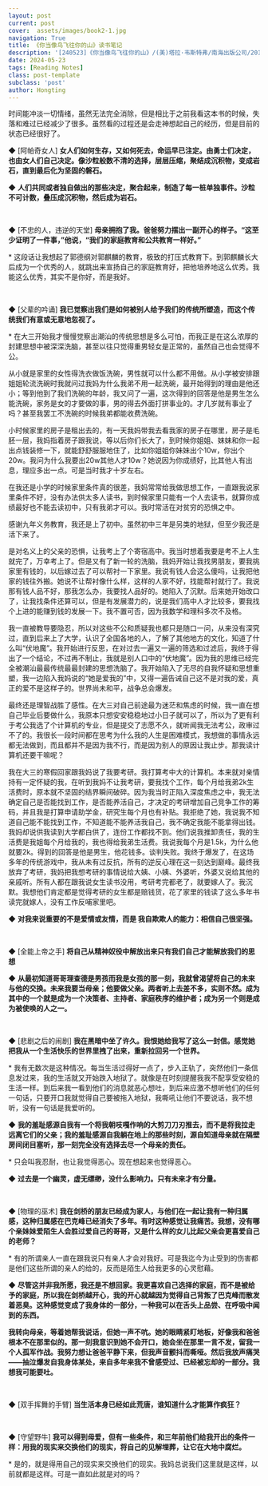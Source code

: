 ```yaml
---
layout: post
current: post
cover:  assets/images/book2-1.jpg
navigation: True
title: 《你当像鸟飞往你的山》读书笔记
description: '[240523]《你当像鸟飞往你的山》/(美)塔拉·韦斯特弗/南海出版公司/2019-11-01'
date: 2024-05-23
tags: [Reading Notes]
class: post-template
subclass: 'post'
author: Hongting
---
```


时间能冲淡一切情绪，虽然无法完全消除，但是相比于之前我看这本书的时候，失落和难过已经减少了很多。虽然看的过程还是会走神想起自己的经历，但是目前的状态已经很好了。



◆ [阿帕奇女人]
**女人们如何生存，又如何死去，命运早已注定。由勇士们决定，也由女人们自己决定。像沙粒般数不清的选择，层层压缩，聚结成沉积物，变成岩石，直到最后化为坚固的磐石。**


◆ **人们共同或者独自做出的那些决定，聚合起来，制造了每一桩单独事件。沙粒不可计数，叠压成沉积物，然后成为岩石。**


<br>

◆ [不忠的人，违逆的天堂]
**母亲拥抱了我。爸爸努力摆出一副开心的样子。“这至少证明了一件事，”他说，“我们的家庭教育和公共教育一样好。”**

\* 这段话让我想起了郭德纲对郭麒麟的教育，极致的打压式教育下。到郭麒麟长大后成为一个优秀的人，就跳出来宣扬自己的家庭教育好，把他培养地这么优秀。我能这么优秀，其实不是你好，而是我好。


<br>

◆ [父辈的吟诵]
**我已觉察出我们是如何被别人给予我们的传统所塑造，而这个传统我们有意或无意地忽视了。**

\* 在大三开始我才慢慢觉察出潮汕的传统思想是多么可怕，而我正是在这么浓厚的封建思想中被深深洗脑，甚至以往只觉得重男轻女是正常的，虽然自己也会觉得不公。

从小就是家里的女性得洗衣做饭洗碗，男性就可以什么都不用做。从小学被安排跟姐姐轮流洗碗时我就问过我妈为什么我弟不用一起洗碗，最开始得到的理由是他还小；等到他到了我们洗碗的年龄，我又问了一遍，这次得到的回答是他是男生怎么能洗碗，家务是女的才要做的事，男的得去外面打拼事业的。才几岁就有事业了吗？甚至我罢工不洗碗的时候我弟都能收费洗碗。

小时候家里的房子是租出去的，有一天我妈带我去看我家的房子在哪里，房子是毛胚一层，我妈指着房子跟我说，等以后你们长大了，到时候你姐姐、妹妹和你一起出点钱装修一下，就能舒舒服服地住了，比如你姐姐你妹妹出个10w，你出个20w。我问为什么我要出20w其他人才10w？她说因为你成绩好，比其他人有出息，理应多出一点。可是当时我才十岁左右。

在我还是小学的时候家里条件真的很差，我妈常常给我做思想工作，一直跟我说家里条件不好，没有办法供太多人读书，到时候家里只能有一个人去读书，就算你成绩最好也不能去读初中，只有我弟才可以。我时常活在对贫穷的恐惧之中。

感谢九年义务教育，我还是上了初中。虽然初中三年是另类的地狱，但至少我还是活下来了。

是对名义上的父亲的恐惧，让我考上了个寄宿高中。我当时想着我要是考不上人生就完了，万幸考上了。但是又有了新一轮的洗脑，我妈开始让我找男朋友，要我挑家里有钱的，以后嫁过去了可以帮衬一下家里。我说有钱人会这么傻吗，让我把他家的钱往外搬。她说不让帮衬像什么样，这样的人家不好，找能帮衬就行了。我说那有钱人品不好，那我怎么办，我要找人品好的。她陷入了沉默。后来她开始改口了，让我找条件还算可以，但是有发展潜力的，说是我们高中人才比较多，要我找个上进的能赚到钱的发展一下。我不置可否，因为我数学和理科多次不及格。

我一直被教导要隐忍，所以对这些不公和质疑我也都只是随口一问，从来没有深究过，直到后来上了大学，认识了全国各地的人，了解了其他地方的文化，知道了什么叫“伏地魔”。我开始进行反思，在对过去一遍又一遍的筛选和过滤后，我终于得出了一个结论，不过再不制止，我就是别人口中的“伏地魔”。因为我的思维已经完全被潮汕最最传统最最封建的思想洗脑了。我开始陷入了无尽的自我怀疑和思想重塑，我一边陷入我妈说的“她是爱我的”中，又得一遍告诫自己这不是对我的爱，真正的爱不是这样子的。世界尚未和平，战争总会爆发。

最终还是理智战胜了感性。在大三对自己前途最为迷茫和焦虑的时候，我一直在想自己毕业后要做什么，我原本只想安安稳稳地过小日子就可以了，所以为了更有利于考公我选了个计算机的专业，但是提交了志愿不久，就听闻我无法考公，政审过不了的。我很长一段时间都在思考为什么我的人生是困难模式，我想做的事情永远都无法做到，而且都并不是因为我不行，而是因为别人的原因让我止步。那我读计算机还要干嘛呢？

我在大三的寒假回家跟我妈说了我要考研。我打算考中大的计算机。本来就对亲情持有一定怀疑的我，在听到我妈不让我考研，要我找个工作，每个月给我弟2k生活费时，原本就不坚固的结界瞬间破碎。因为我当时正陷入深度焦虑之中，我无法确定自己是否能找到工作，是否能养活自己，才决定的考研增加自己竞争工作的筹码，并且我是打算申请助学金，研究生每个月也有补贴。我拒绝了她，我说我不知道自己能不能找到工作，不知道能不能养活我自己，我不确定我能不能拿得出钱。我妈却说供我读到大学都白供了，连份工作都找不到。他们说我推卸责任，我的生活费是我姐每个月给我的，我也得给我弟生活费。我说我每个月是1.5k，为什么他就要2k。得到的回答是他是男生，他花钱多。谈判失败。我终于爆发了，在这场多年的传统游戏中，我从未有过反抗，所有的逆反心理在这一刻达到巅峰。最终我放弃了考研，我妈把我想考研的事情说给大姨、小姨、外婆听，外婆又说给其他的亲戚听。所有人都在跟我说女生读书没用，考研考完都老了，就要嫁人了。我沉默。我想他们肯定都是觉得考研的女生都是赔钱货，花了家里的钱读了这么多年书读完就嫁人，没有工作反哺家里吧。

◆ **对我来说重要的不是爱情或友情，而是 我自欺欺人的能力：相信自己很坚强。**

<br>

◆ [全能上帝之手]
**将自己从精神奴役中解放出来只有我们自己才能解放我们的思想**

◆ **从最初知道哥哥理查德是男孩而我是女孩的那一刻，我就曾渴望将自己的未来与他的交换。未来我要当母亲；他要做父亲。两者听上去差不多，实则不然。成为其中的一个就是成为一个决策者、主持者、家庭秩序的维护者；成为另一个则是成为被使唤的人之一。**

<br>

◆ [悲剧之后的闹剧]
**我在黑暗中坐了许久。我恨她给我写了这么一封信。感觉她把我从一个生活快乐的世界里拽了出来，重新拉回另一个世界。**

\* 我有无数次是这种情况。每当生活过得好一点了，步入正轨了，突然他们一条信息发过来，我的生活就又开始跌入地狱了。就像是在时刻提醒我我不配享受安稳的生活一样。到后来我一看到他们的消息就恶心想吐，到后来应激不想听他们的任何一句话，只要开口我就觉得自己要被拖入地狱，我嘶吼让他们不要说话，我不想听，没有一句话是我爱听的。


◆ **我的羞耻感源自我有一个将我朝吱嘎作响的大剪刀刀刃推去，而不是将我拉走远离它们的父亲；我的羞耻感源自我躺在地上的那些时刻，源自知道母亲就在隔壁房间闭目塞听，那一刻完全没有选择去尽一个母亲的责任。**

\* 只会叫我忍耐，也让我觉得恶心。现在想起来也觉得恶心。

◆ **过去是一个幽灵，虚无缥缈，没什么影响力。只有未来才有分量。**

<br>

◆ [物理的巫术]
**我在剑桥的朋友已经成为家人，与他们在一起让我有一种归属感，这种归属感在巴克峰已经消失了多年。有时这种感觉让我痛苦。我想，没有哪个亲妹妹爱陌生人会胜过爱自己的哥哥，又是什么样的女儿比起父亲会更喜爱自己的老师？**

\* 有的所谓亲人一直在跟我说只有亲人才会对我好。可是我迄今为止受到的伤害都是他们这些所谓的亲人的给的，反而是陌生人给我更多的心灵慰藉。

◆ **尽管这并非我所愿，我还是不想回家。我更喜欢自己选择的家庭，而不是被给予的家庭，所以我在剑桥越开心，我的开心就越因为觉得自己背叛了巴克峰而散发着恶臭。这种感觉变成了我身体的一部分，一种我可以在舌头上品尝、在呼吸中闻到的东西。**

**我转向母亲，等着她帮我说话，但她一声不吭。她的眼睛紧盯地板，好像我和爸爸根本不在那里似的。那一刻我意识到她不会开口，她会坐在那里一言不发，留我一个人孤军作战。我努力想让爸爸平静下来，但我声音颤抖而嘶哑。然后我放声痛哭——抽泣爆发自我身体某处，来自多年来我不曾感受过、已经被忘却的一部分。我想我可能要吐。**

<br>

◆ [双手挥舞的手臂]
**当生活本身已经如此荒唐，谁知道什么才能算作疯狂？**

<br>

◆ [守望野牛]
**我可以得到母爱，但有一些条件，和三年前他们给我开出的条件一样：用我的现实来交换他们的现实，将自己的见解埋葬，让它在大地中腐烂。**

\* 是的，就是得用自己的现实来交换他们的现实。我妈总说我们这里就是这样，以前就都是这样。可是一直如此就是对的吗？

